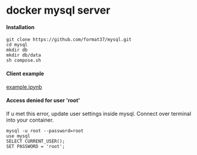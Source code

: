 # docker mysql server
#### Installation
```
git clone https://github.com/format37/mysql.git
cd mysql
mkdir db
mkdir db/data
sh compose.sh
```
#### Client example
[example.ipynb](https://github.com/format37/mysql/blob/main/example.ipynb)
#### Access denied for user 'root'
If u met this error, update user settings inside mysql. Connect over terminal into your container.
```
mysql -u root --password=root
use mysql
SELECT CURRENT_USER();
SET PASSWORD = 'root';
```
